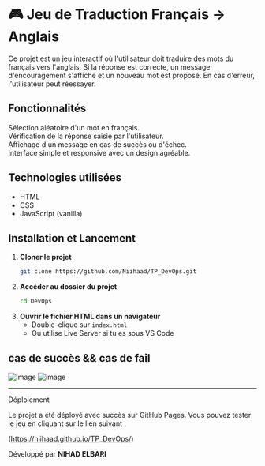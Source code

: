 # 🎮 Jeu de Traduction Français → Anglais

Ce projet est un jeu interactif où l'utilisateur doit traduire des mots du français vers l'anglais. Si la réponse est correcte, un message d'encouragement s'affiche et un nouveau mot est proposé. En cas d'erreur, l'utilisateur peut réessayer.

##  Fonctionnalités

 Sélection aléatoire d'un mot en français.  
 Vérification de la réponse saisie par l'utilisateur.  
 Affichage d'un message en cas de succès ou d'échec.  
 Interface simple et responsive avec un design agréable.  

##  Technologies utilisées

- HTML  
- CSS  
- JavaScript (vanilla)  

##  Installation et Lancement

1. **Cloner le projet**  
   ```bash
   git clone https://github.com/Niihaad/TP_DevOps.git
   ```
2. **Accéder au dossier du projet**  
   ```bash
   cd DevOps
   ```
3. **Ouvrir le fichier HTML dans un navigateur**  
   - Double-clique sur `index.html`  
   - Ou utilise Live Server si tu es sous VS Code  

## cas de succès && cas de fail
![image](https://github.com/user-attachments/assets/4838ab4a-0556-4582-8336-e973af9cc8c4)
![image](https://github.com/user-attachments/assets/ec6d394d-1133-44dd-a29f-b55f2b834453)


---

Déploiement

Le projet a été déployé avec succès sur GitHub Pages. Vous pouvez tester le jeu en cliquant sur le lien suivant :

(https://niihaad.github.io/TP_DevOps/)

 Développé par **NIHAD ELBARI**  


